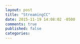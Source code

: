 ```yaml
---
layout: post
title: "StreamingCC"
date: 2015-11-19 14:08:02 -0500
comments: true
published: false
categories: 
---
```

